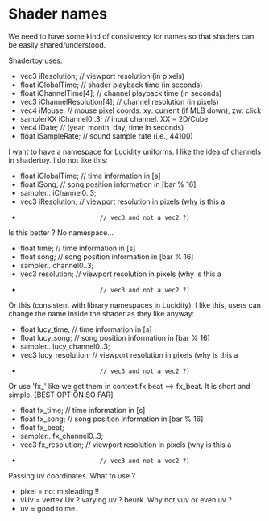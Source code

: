 # Shader names

We need to have some kind of consistency for names so that shaders can be easily
shared/understood.

Shadertoy uses:
  *  vec3      iResolution;           // viewport resolution (in pixels)
  *  float     iGlobalTime;           // shader playback time (in seconds)
  *  float     iChannelTime[4];       // channel playback time (in seconds)
  *  vec3      iChannelResolution[4]; // channel resolution (in pixels)
  *  vec4      iMouse;                // mouse pixel coords. xy: current (if MLB down), zw: click
  *  samplerXX iChannel0..3;          // input channel. XX = 2D/Cube
  *  vec4      iDate;                 // (year, month, day, time in seconds)
  *  float     iSampleRate;           // sound sample rate (i.e., 44100)

I want to have a namespace for Lucidity uniforms. I like the idea of channels in
shadertoy. I do not like this:

  * float      iGlobalTime; // time information in [s]
  * float      iSong; // song position information in [bar % 16]
  * sampler..  iChannel0..3;
  * vec3       iResolution;   // viewport resolution in pixels (why is this a
  *                           // vec3 and not a vec2 ?)

Is this better ? No namespace...

  * float      time; // time information in [s]
  * float      song; // song position information in [bar % 16]
  * sampler..  channel0..3;
  * vec3       resolution;   // viewport resolution in pixels (why is this a
  *                           // vec3 and not a vec2 ?)

Or this (consistent with library namespaces in Lucidity). I like this, users can
change the name inside the shader as they like anyway:

  * float      lucy_time; // time information in [s]
  * float      lucy_song; // song position information in [bar % 16]
  * sampler..  lucy_channel0..3;
  * vec3       lucy_resolution;   // viewport resolution in pixels (why is this a
  *                           // vec3 and not a vec2 ?)

Or use 'fx_' like we get them in context.fx.beat ==> fx_beat. It is short and
simple. [BEST OPTION SO FAR]

  * float      fx_time; // time information in [s]
  * float      fx_song; // song position information in [bar % 16]
  * float      fx_beat;
  * sampler..  fx_channel0..3;
  * vec3       fx_resolution;   // viewport resolution in pixels (why is this a
  *                           // vec3 and not a vec2 ?)

Passing uv coordinates. What to use ?
  * pixel = no: misleading !!
  * vUv   = vertex Uv ? varying uv ? beurk. Why not vuv or even uv ?
  * uv    = good to me.

